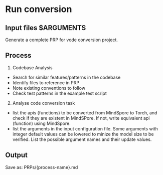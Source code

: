 # Run conversion

## Input files $ARGUMENTS

Generate a complete PRP for vode conversion project.

## Process

1. Codebase Analysis

- Search for similar features/patterns in the codebase
- Identify files to reference in PRP
- Note existing conventions to follow
- Check test patterns in the example test script

2. Analyse code conversion task
- list the apis (functions) to be converted from MindSpore to Torch, and check if they are existent in MindSPore. If not, write equivalent api (function) using MindSpore.
- list the arguments in the input configuration file. Some arguments with integer default values can be lowered to minize the model size to be verified. List the possible argument names and their update values.

## Output
Save as: PRPs/{process-name}.md